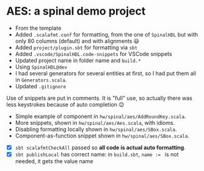 # AES: a spinal demo project

- From the template
- Added `.scalafmt.conf` for formatting, from the one of `SpinalHDL` but with only 80 columns (default) and with alignments :smiley:
- Added `project/plugin.sbt` for formatting via `sbt`
- Added `.vscode/SpinalHDL.code-snippets` for VSCode snippets
- Updated project name in folder name and `build.*`
- Using `SpinalHDL@dev`
- I had several generators for several entities at first, so I had put them all in `Generators.scala`.
- Updated `.gitignore`

Use of snippets are put in comments. It is "full" use, so actually there was less keystrokes because of auto completion :wink:

- Simple example of component in `hw/spinal/aes/AddRoundKey.scala`.
- More snippets, shown in `hw/spinal/aes/Aes.scala`, with idioms.
- Disabling formatting locally shown in `hw/spinal/aes/SBox.scala`.
- Component-as-function snippet shown in `hw/spinal/aes/SBox.scala`.

- [x] `sbt scalafmtCheckAll` passed so **all code is actual auto formatting**.
- [x] `sbt publishLocal` has correct name: in `build.sbt`, `name := ` is not needed, it gets the value name